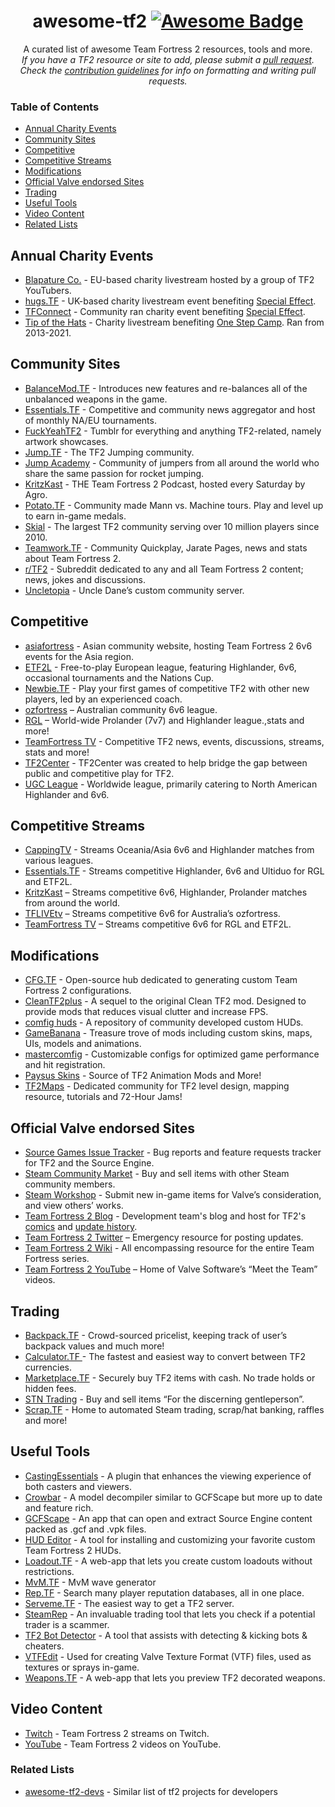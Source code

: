 <h1 align="center">
awesome-tf2 <a href="https://github.com/sindresorhus/awesome"><img alt="Awesome Badge" src="https://cdn.rawgit.com/sindresorhus/awesome/d7305f38d29fed78fa85652e3a63e154dd8e8829/media/badge.svg"></a><br>
</h1>

<p align="center">
A curated list of awesome Team Fortress 2 resources, tools and more.<br>
<i>If you have a TF2 resource or site to add, please submit a <a href="https://github.com/CriticalFlaw/awesome-tf2/pulls">pull request</a>.</br> Check the <a href="code-of-conduct.md">contribution guidelines</a> for info on formatting and writing pull requests.</i>
</p>

### Table of Contents
- [Annual Charity Events](#annual-charity-events)
- [Community Sites](#community-sites)
- [Competitive](#competitive)
- [Competitive Streams](#competitive-streams)
- [Modifications](#modifications)
- [Official Valve endorsed Sites](#official-valve-endorsed-sites)
- [Trading](#trading)
- [Useful Tools](#useful-tools)
- [Video Content](#video-content)
- [Related Lists](#related-lists)

## Annual Charity Events
- [Blapature Co.](https://blapature.org/) - EU-based charity livestream hosted by a group of TF2 YouTubers.
- [hugs.TF](https://hugs.tf/) - UK-based charity livestream event benefiting [Special Effect](https://specialeffect.org.uk/).
- [TFConnect](https://tfconnect.org/) - Community ran charity event benefiting [Special Effect](https://specialeffect.org.uk/).
- [Tip of the Hats](https://tipofthehats.org/) - Charity livestream benefiting [One Step Camp](https://camponestep.org/). Ran from 2013-2021.

## Community Sites
- [BalanceMod.TF](https://www.bmod.tf/) - Introduces new features and re-balances all of the unbalanced weapons in the game.
- [Essentials.TF](https://twitter.com/tf2essentials) - Competitive and community news aggregator and host of monthly NA/EU tournaments.
- [FuckYeahTF2](https://fuckyeahtf2.tumblr.com/) - Tumblr for everything and anything TF2-related, namely artwork showcases.
- [Jump.TF](https://jump.tf/) - The TF2 Jumping community.
- [Jump Academy](https://jumpacademy.tf/) - Community of jumpers from all around the world who share the same passion for rocket jumping.
- [KritzKast](https://kritzkast.com/) - THE Team Fortress 2 Podcast, hosted every Saturday by Agro.
- [Potato.TF](https://potato.tf/servers) - Community made Mann vs. Machine tours. Play and level up to earn in-game medals.
- [Skial](https://www.skial.com/servers) - The largest TF2 community serving over 10 million players since 2010.
- [Teamwork.TF](https://teamwork.tf/) - Community Quickplay, Jarate Pages, news and stats about Team Fortress 2.
- [r/TF2](https://reddit.com/r/tf2/) - Subreddit dedicated to any and all Team Fortress 2 content; news, jokes and discussions.
- [Uncletopia](https://uncletopia.com/servers) - Uncle Dane’s custom community server.

## Competitive
- [asiafortress](https://asiafortress.com/) - Asian community website, hosting Team Fortress 2 6v6 events for the Asia region.
- [ETF2L](https://etf2l.org/) - Free-to-play European league, featuring Highlander, 6v6, occasional tournaments and the Nations Cup.
- [Newbie.TF](https://newbie.tf/) - Play your first games of competitive TF2 with other new players, led by an experienced coach.
- [ozfortress](https://ozfortress.com/) – Australian community 6v6 league.
- [RGL](https://rgl.gg/) – World-wide Prolander (7v7) and Highlander league.,stats and more!
- [TeamFortress TV](https://teamfortress.tv/) - Competitive TF2 news, events, discussions, streams, stats and more!
- [TF2Center](https://tf2center.com/lobbies) - TF2Center was created to help bridge the gap between public and competitive play for TF2.
- [UGC League](https://ugcleague.com/) - Worldwide league, primarily catering to North American Highlander and 6v6.

## Competitive Streams
- [CappingTV](https://twitch.tv/CappingTV) - Streams Oceania/Asia 6v6 and Highlander matches from various leagues.
- [Essentials.TF](https://twitch.tv/essentialstf) - Streams competitive Highlander, 6v6 and Ultiduo for RGL and ETF2L.
- [KritzKast](https://twitch.tv/kritzkast) – Streams competitive 6v6, Highlander, Prolander matches from around the world.
- [TFLIVEtv](https://twitch.tv/tflivetv) – Streams competitive 6v6 for Australia’s ozfortress.
- [TeamFortress TV](https://teamfortress.tv/stream/teamfortresstv) – Streams competitive 6v6 for RGL and ETF2L.

## Modifications
- [CFG.TF](https://cfg.tf/) - Open-source hub dedicated to generating custom Team Fortress 2 configurations.
- [CleanTF2plus](https://github.com/JarateKing/CleanTF2plus) - A sequel to the original Clean TF2 mod. Designed to provide mods that reduces visual clutter and increase FPS.
- [comfig huds](https://comfig.app/huds) - A repository of community developed custom HUDs.
- [GameBanana](https://gamebanana.com/games/297) - Treasure trove of mods including custom skins, maps, UIs, models and animations.
- [mastercomfig](https://mastercomfig.com/) - Customizable configs for optimized game performance and hit registration.
- [Paysus Skins](https://steamcommunity.com/groups/PaysusSkins) - Source of TF2 Animation Mods and More!
- [TF2Maps](https://tf2maps.net/) - Dedicated community for TF2 level design, mapping resource, tutorials and 72-Hour Jams!

## Official Valve endorsed Sites
- [Source Games Issue Tracker](https://github.com/ValveSoftware/Source-1-Games/issues) - Bug reports and feature requests tracker for TF2 and the Source Engine.
- [Steam Community Market](https://steamcommunity.com/market/search?appid=440) - Buy and sell items with other Steam community members.
- [Steam Workshop](https://steamcommunity.com/workshop/browse/?appid=440) - Submit new in-game items for Valve’s consideration, and view others’ works.
- [Team Fortress 2 Blog](https://teamfortress.com/) - Development team's blog and host for TF2's [comics](https://teamfortress.com/comics.php) and [update history](https://teamfortress.com/history.php).
- [Team Fortress 2 Twitter](https://twitter.com/teamfortress) – Emergency resource for posting updates.
- [Team Fortress 2 Wiki](https://wiki.teamfortress.com/) - All encompassing resource for the entire Team Fortress series.
- [Team Fortress 2 YouTube](https://youtube.com/user/teamfortress) – Home of Valve Software’s “Meet the Team” videos.

## Trading
- [Backpack.TF](https://backpack.tf/) - Crowd-sourced pricelist, keeping track of user’s backpack values and much more!
- [Calculator.TF ](https://calculator.tf/) - The fastest and easiest way to convert between TF2 currencies.
- [Marketplace.TF](https://marketplace.tf/) - Securely buy TF2 items with cash. No trade holds or hidden fees.
- [STN Trading](https://stntrading.eu/) - Buy and sell items “For the discerning gentleperson”.
- [Scrap.TF](https://scrap.tf/) - Home to automated Steam trading, scrap/hat banking, raffles and more!

## Useful Tools
- [CastingEssentials](https://github.com/dalegaard/CastingEssentials/releases/latest) - A plugin that enhances the viewing experience of both casters and viewers.
- [Crowbar](https://steamcommunity.com/groups/CrowbarTool) - A model decompiler similar to GCFScape but more up to date and feature rich.
- [GCFScape](https://developer.valvesoftware.com/wiki/GCFScape) - An app that can open and extract Source Engine content packed as .gcf and .vpk files.
- [HUD Editor](https://criticalflaw.ca/TF2HUD.Editor/) - A tool for installing and customizing your favorite custom Team Fortress 2 HUDs.
- [Loadout.TF](https://loadout.tf/) - A web-app that lets you create custom loadouts without restrictions.
- [MvM.TF](https://mvm.tf/) - MvM wave generator 
- [Rep.TF](https://rep.tf/) - Search many player reputation databases, all in one place.
- [Serveme.TF](https://serveme.tf/) - The easiest way to get a TF2 server.
- [SteamRep](https://steamrep.com/) - An invaluable trading tool that lets you check if a potential trader is a scammer.
- [TF2 Bot Detector](https://botdetector.tf/) - A tool that assists with detecting & kicking bots & cheaters.
- [VTFEdit](https://developer.valvesoftware.com/wiki/VTFEdit) - Used for creating Valve Texture Format (VTF) files, used as textures or sprays in-game.
- [Weapons.TF](https://weapons.tf/) - A web-app that lets you preview TF2 decorated weapons.

## Video Content
- [Twitch](https://twitch.tv/directory/game/Team%20Fortress%202) - Team Fortress 2 streams on Twitch.
- [YouTube](https://youtube.com/results?search_query=Team+Fortress+2) - Team Fortress 2 videos on YouTube.

### Related Lists
 - [awesome-tf2-devs](https://github.com/tf2-software-enthusiasts/awesome-tf2-devs) - Similar list of tf2 projects for developers

